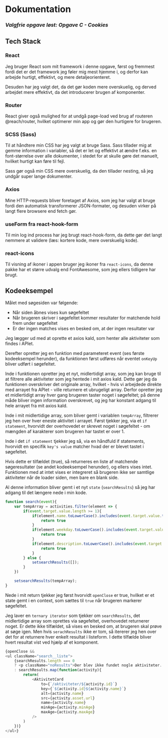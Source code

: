 # Dokumentation

### _Valgfrie opgave løst: **Opgave C - Cookies**_

## **Tech Stack**

### **React**
Jeg bruger React som mit framework i denne opgave, først og fremmest fordi det er det framework jeg føler mig mest hjemme i, og derfor kan arbejde hurtigt, effektivt, og mere detaljeorienteret.

Desuden har jeg valgt det, da det gør koden mere overskuelig, og derved arbejdet mere effektivt, da det introducerer brugen af komponenter.

### **Router**
React giver også mulighed for at undgå page-load ved brug af routeren @reach/router, hvilket optimerer min app og gør den hurtigere for brugeren.

### **SCSS (Sass)**
Til at håndtere min CSS har jeg valgt at bruge Sass. Sass tillader mig at gemme information i variabler, så det er let og effektivt at ændre f.eks. en font-størrelse over alle dokumenter, i stedet for at skulle gøre det manuelt, hvilket hurtigt kan føre til fejl.

Sass gør også min CSS mere overskuelig, da den tillader nesting, så jeg undgår super lange dokumenter.

### **Axios**
Mine HTTP-requests bliver foretaget af Axios, som jeg har valgt at bruge fordi den automatisk transformerer JSON-formater, og desuden virker på langt flere browsere end fetch gør.

### **useForm fra react-hook-form**
Til min log ind process har jeg brugt react-hook-form, da dette gør det langt nemmere at validere (læs: kortere kode, mere overskuelig kode).

### **react-icons**
Til visning af ikoner i appen bruger jeg ikoner fra `react-icons`, da denne pakke har et større udvalg end FontAwesome, som jeg ellers tidligere har brugt.

## **Kodeeksempel**
Målet med søgesiden var følgende:
* Når siden åbnes vises kun søgefeltet
* Når brugeren skriver i søgefeltet kommer resultater for matchende hold frem under søgefeltet
* Er der ingen matches vises en besked om, at der ingen resultater var

Jeg lægger ud med at oprette et axios kald, som henter alle aktiviteter som findes i APIet.

Derefter opretter jeg en funktion med parameteret event (ses første kodeeksempel herunder), da funktionen først udføres når eventet `onKeyUp` bliver udført i søgefeltet.

Inde i funktionen opretter jeg et nyt, midlertidigt array, som jeg kan bruge til at filtrere alle aktiviteter som jeg hentede i mit axios kald. Dette gør jeg da funktionen overskriver det originale array, hvilket - hvis vi arbejdede direkte med arrayet fra APIet - ville returnere et ubrugeligt array. Derfor opretter jeg et midlertidigt array hver gang brugeren taster noget i søgefeltet; på denne måde bliver ingen information overskrevet, og jeg har konstant adgang til hele arrayet fra mit axios kald.

Inde i mit midlertidige array, som bliver gemt i variablen `tempArray`, filtrerer jeg hen over hver eneste aktivitet i arrayet. Først tjekker jeg, via et `if statement`, hvorvidt der overhovedet er skrevet noget i søgefeltet - om mængden af karakterer som brugeren har tastet er over 1.

Inde i det `if statement` tjekker jeg så, via en håndfuld if statements, hvorvidt en specifik `key's value` matcher hvad der er blevet tastet i søgefeltet.

Hvis dette er tilfældet (true), så returneres en liste af matchende søgeresultater (se andet kodeeksempel herunder), og ellers vises intet. Funktionen med at intet vises er integreret så brugeren ikke ser samtlige aktiviteter når de loader siden, men bare en blank side.

Al denne information bliver gemt i et nyt `state` (`searchResults`) så jeg har adgang til det længere nede i min kode.

```javascript
function search(event){
    var tempArray = activities.filter(element => {
        if(event.target.value.length >= 1){
            if(element.name.toLowerCase().includes(event.target.value.toLowerCase())){
                return true
            } 
            if(element.weekday.toLowerCase().includes(event.target.value.toLowerCase())){
                return true
            }
            if(element.description.toLowerCase().includes(event.target.value.toLowerCase())){
                return true
            }
        } else {
            setsearchResults([]);
        }
    })

    setsearchResults(tempArray);
}
```
Nede i mit return tjekker jeg først hvorvidt `openClose` er true, hvilket er et state gemt i en context, som sættes til `true` når brugeren markerer søgefeltet.

Jeg laver en `ternary iterator` som tjekker om `searchResults`, det midlertidige array som oprettes via søgefeltet, overhovedet returnerer noget. Er dette ikke tilfældet, så vises en besked om, at brugeren skal prøve at søge igen. Men hvis `serachResults` ikke er tom, så itererer jeg hen over det for at returnere hver enkelt resultat i listeform. I dette tilfælde bliver hvert resultat vist ved hjælp af et komponent.

```javascript
{openClose && 
<ul className="search__liste">
    {searchResults.length === 0
    ? <p className="noResults">Der blev ikke fundet nogle aktiviteter. Prøv at søge efter noget andet</p>
    : searchResults.map(function(activity){
        return(
            <AktivitetCard
                to={`/aktiviteter/${activity.id}`}
                key={`${activity.id}${activity.name}`}
                alt={activity.name}
                src={activity.asset.url}
                name={activity.name}
                minAge={activity.minAge}
                maxAge={activity.maxAge}
            />
        )
    })}
</ul>}
```